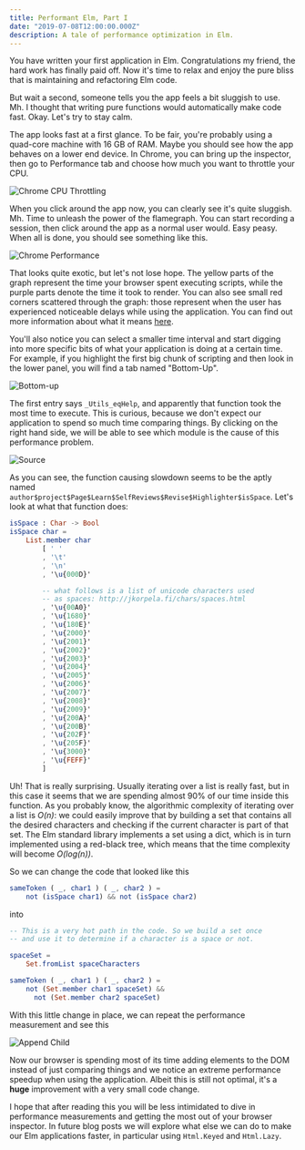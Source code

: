 ```yaml
---
title: Performant Elm, Part I
date: "2019-07-08T12:00:00.000Z"
description: A tale of performance optimization in Elm.
---
```


You have written your first application in Elm. Congratulations my friend,
the hard work has finally paid off. Now it's time to relax and enjoy the
pure bliss that is maintaining and refactoring Elm code.

But wait a second, someone tells you the app feels a bit sluggish to use.
Mh. I thought that writing pure functions would automatically make code
fast. Okay. Let's try to stay calm.

The app looks fast at a first glance. To be fair, you're probably using a
quad-core machine with 16 GB of RAM. Maybe you should see how the app
behaves on a lower end device. In Chrome, you can bring up the inspector,
then go to Performance tab and choose how much you want to throttle your
CPU.

![Chrome CPU Throttling](./chrome-throttling.png)

When you click around the app now, you can clearly see it's quite sluggish.
Mh. Time to unleash the power of the flamegraph. You can start recording a
session, then click around the app as a normal user would. Easy peasy. When
all is done, you should see something like this.

![Chrome Performance](./chrome-performance.png)

That looks quite exotic, but let's not lose hope. The yellow parts of the
graph represent the time your browser spent executing scripts, while the
purple parts denote the time it took to render. You can also see small red
corners scattered through the graph: those represent when the user has
experienced noticeable delays while using the application. You can find out
more information about what it means
[here](https://developers.google.com/web/fundamentals/performance/rail#goals-and-guidelines).

You'll also notice you can select a smaller time interval and start digging
into more specific bits of what your application is doing at a certain
time. For example, if you highlight the first big chunk of scripting and
then look in the lower panel, you will find a tab named "Bottom-Up".

![Bottom-up](./bottom-up.png)

The first entry says `_Utils_eqHelp`, and apparently that function took the
most time to execute. This is curious, because we don't expect our
application to spend so much time comparing things. By clicking on the
right hand side, we will be able to see which module is the cause of this
performance problem.

![Source](./source.png)

As you can see, the function causing slowdown seems to be the aptly named
`author$project$Page$Learn$SelfReviews$Revise$Highlighter$isSpace`. Let's
look at what that function does:

```elm
isSpace : Char -> Bool
isSpace char =
    List.member char
        [ ' '
        , '\t'
        , '\n'
        , '\u{000D}'

        -- what follows is a list of unicode characters used
        -- as spaces: http://jkorpela.fi/chars/spaces.html
        , '\u{00A0}'
        , '\u{1680}'
        , '\u{180E}'
        , '\u{2000}'
        , '\u{2001}'
        , '\u{2002}'
        , '\u{2003}'
        , '\u{2004}'
        , '\u{2005}'
        , '\u{2006}'
        , '\u{2007}'
        , '\u{2008}'
        , '\u{2009}'
        , '\u{200A}'
        , '\u{200B}'
        , '\u{202F}'
        , '\u{205F}'
        , '\u{3000}'
        , '\u{FEFF}'
        ]
```


Uh! That is really surprising. Usually iterating over a list is really
fast, but in this case it seems that we are spending almost 90% of our
time inside this function. As you probably know, the algorithmic complexity
of iterating over a list is _O(n)_: we could easily improve that by
building a set that contains all the desired characters and checking
if the current character is part of that set. The Elm standard library
implements a set using a dict, which is in turn implemented using a
red-black tree, which means that the time complexity will become
_O(log(n))_.

So we can change the code that looked like this

```elm
sameToken ( _, char1 ) ( _, char2 ) =
    not (isSpace char1) && not (isSpace char2)
```

into

```elm
-- This is a very hot path in the code. So we build a set once
-- and use it to determine if a character is a space or not.

spaceSet =
    Set.fromList spaceCharacters

sameToken ( _, char1 ) ( _, char2 ) =
    not (Set.member char1 spaceSet) &&
      not (Set.member char2 spaceSet)
```

With this little change in place, we can repeat the performance
measurement and see this

![Append Child](./append-child.png)

Now our browser is spending most of its time adding elements to the DOM
instead of just comparing things and we notice an extreme performance
speedup when using the application. Albeit this is still not optimal, it's
a __huge__ improvement with a very small code change.

I hope that after reading this you will be less intimidated to dive in
performance measurements and getting the most out of your browser
inspector. In future blog posts we will explore what else we can do to make
our Elm applications faster, in particular using `Html.Keyed` and
`Html.Lazy`.
